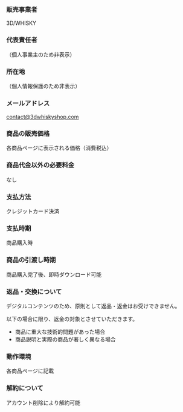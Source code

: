 ### 販売事業者

3D/WHISKY

### 代表責任者

（個人事業主のため非表示）

### 所在地

（個人情報保護のため非表示）

### メールアドレス

contact@3dwhiskyshop.com

### 商品の販売価格

各商品ページに表示される価格（消費税込）

### 商品代金以外の必要料金

なし

### 支払方法

クレジットカード決済

### 支払時期

商品購入時

### 商品の引渡し時期

商品購入完了後、即時ダウンロード可能

### 返品・交換について

デジタルコンテンツのため、原則として返品・返金はお受けできません。

以下の場合に限り、返金の対象とさせていただきます。

- 商品に重大な技術的問題があった場合
- 商品説明と実際の商品が著しく異なる場合

### 動作環境

各商品ページに記載

### 解約について

アカウント削除により解約可能
